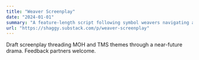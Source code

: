 ```yaml
---
title: "Weaver Screenplay"
date: "2024-01-01"
summary: "A feature-length script following symbol weavers navigating alignment across culture and code."
url: "https://shaggy.substack.com/p/weaver-screenplay"
---
```


Draft screenplay threading MOH and TMS themes through a near-future drama. Feedback partners welcome.
